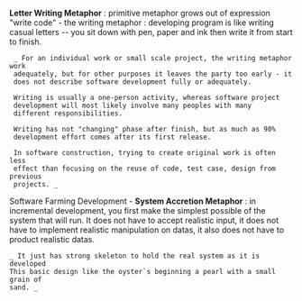 **Letter Writing Metaphor** : primitive metaphor grows out of expression "write 
code" - the writing metaphor : developing program is like writing casual letters 
-- you sit down with pen, paper and ink then write it from start to finish.

     _ For an individual work or small scale project, the writing metaphor work 
     adequately, but for other purposes it leaves the party too early - it 
     does not describe software development fully or adequately.

     Writing is usually a one-person activity, whereas software project 
     development will most likely involve many peoples with many      
     different responsibilities.

     Writing has not "changing" phase after finish, but as much as 90% 
     development effort comes after its first release.

     In software construction, trying to create original work is often less 
     effect than focusing on the reuse of code, test case, design from previous 
     projects. _

Software Farming Development - **System Accretion Metaphor** : in incremental 
development, you first make the simplest possible of the system that will run. 
It does not have to accept realistic input, it does not have to implement 
realistic manipulation on datas, it also does not have to product realistic datas.
    
    _ It just has strong skeleton to hold the real system as it is developed
    This basic design like the oyster`s beginning a pearl with a small grain of 
    sand. _

